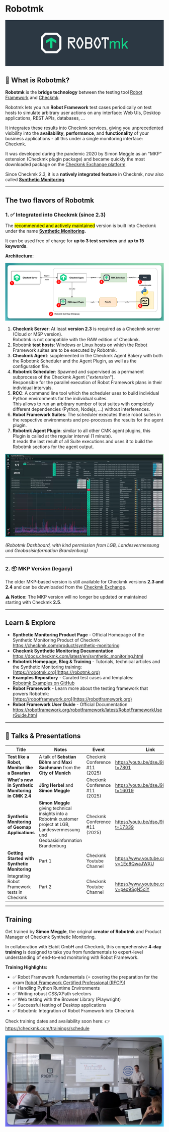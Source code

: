 # Robotmk

![](./assets/robotmk_banner.png)

## 🚀 What is Robotmk?

**Robotmk** is the **bridge technology** between the testing tool [Robot Framework](https://robotframework.org) and [Checkmk](https://checkmk.com).  

Robotmk lets you run **Robot Framework** test cases periodically on test hosts to simulate arbitrary user actions on any interface: Web UIs, Desktop applications, REST APIs, databases, ...  

It integrates these results into Checkmk services, giving you unprecedented visibility into the **availability**, **performance**, and **functionality** of your business applications - all this under a single monitoring interface: Checkmk.

It was developed during the pandemic 2020 by Simon Meggle as an "MKP" extension (Checkmk plugin package) and became quickly the most downloaded package on the [Checkmk Exchange platform](https://exchange.checkmk.com).  

Since Checkmk 2.3, it is a **natively integrated feature** in Checkmk, now also called **[Synthetic Monitoring](https://checkmk.com/product/synthetic-monitoring)**.

---

## The two flavors of Robotmk

### 1. ✅ Integrated into Checkmk (since 2.3)

The <mark>recommended and actively maintained</mark> version is built into Checkmk under the name **[Synthetic Monitoring](https://checkmk.com/product/synthetic-monitoring).**

It can be used free of charge for **up to 3 test services** and **up to 15 keywords**.

**Architecture:**

![](./assets/architecture.png)


1. **Checkmk Server**: At least **version 2.3** is required as a Checkmk server (Cloud or MSP version).  
Robotmk is not compatible with the RAW edition of Checkmk.
1. Robotmk **test hosts**: Windows or Linux hosts on which the Robot Framework suites are to be executed by Robotmk.  
2. **Checkmk Agent**: supplemented in the Checkmk Agent Bakery with both the Robotmk Scheduler and the Agent Plugin, as well as the configuration file.
3. **Robotmk Scheduler**: Spawned and supervised as a permanent subprocess of the Checkmk Agent ("*extension*").  
Responsible for the parallel execution of Robot Framework plans in their individual intervals.
1. **RCC**: A command line tool which the scheduler uses to build individual Python environments for the individual suites.  
This allows to run an arbitrary number of test suites with completely different dependencies (Python, Nodejs, ...) without interferences.
1. **Robot Framework Suites**: The scheduler executes these robot suites in the respective environments and pre-processes the results for the agent plugin.
2. **Robotmk Agent Plugin**: similar to all other CMK agent plugins, this Plugin is called at the regular interval (1 minute).  
It reads the last result of all Suite executions and uses it to build the Robotmk sections for the agent output.

![](./assets/dashboard.png)

*(Robotmk Dashboard, with kind permission from LGB, Landesvermessung und Geobasisinformation Brandenburg)*  

---

### 2. 📦 MKP Version (legacy)

The older MKP-based version is still available for Checkmk versions **2.3 and 2.4** and can be downloaded from the [Checkmk Exchange](https://exchange.checkmk.com/p/robotmk).

⚠️ **Notice:** The MKP version will no longer be updated or maintained starting with Checkmk **2.5**.

---

## Learn & Explore


- **Synthetic Monitoring Product Page** - Official Homepage of the Synthetic Monitoring Product of Checkmk  
  https://checkmk.com/product/synthetic-monitoring
- **Checkmk Synthetic Monitoring Documentation**  
  https://docs.checkmk.com/latest/en/synthetic_monitoring.html
- **Robotmk Homepage, Blog & Training** - Tutorials, technical articles and the Synthetic Monitoring training:  
  [https://robotmk.org](https://robotmk.org)
- **Examples Repository** - Curated test cases and templates:  
  [Robotmk Examples on GitHub](https://github.com/Checkmk/robotmk-examples)
- **Robot Framework** - Learn more about the testing framework that powers Robotmk:  
  [https://robotframework.org](https://robotframework.org)
- **Robot Framework User Guide** - Official Documentation  
  https://robotframework.org/robotframework/latest/RobotFrameworkUserGuide.html

---

## 🎥 Talks & Presentations

| Title                                             | Notes                                                                                                                                   | Event                         | Link                                        |
| ------------------------------------------------- | --------------------------------------------------------------------------------------------------------------------------------------- | ----------------------------- | ------------------------------------------- |
| **Test like a Robot, Monitor like a Bavarian**    | A talk of **Sebstian Böhm** and **Maxi Sachmann** from the **City of Munich**                                                           | Checkmk Conference #11 (2025) | https://youtu.be/dseJ9iLrzYI?t=7801         |
| **What's new in Synthetic Monitoring in CMK 2.4** | **Jörg Herbel** and **Simon Meggle**                                                                                                    | Checkmk Conference #11 (2025) | https://youtu.be/dseJ9iLrzYI?t=16019        |
| **Synthetic Monitoring of Geomap Applications**   | **Simon Meggle** giving technical insights into a Robotmk customer project at LGB, Landesvermessung und Geobasisinformation Brandenburg | Checkmk Conference #11 (2025) | https://youtu.be/dseJ9iLrzYI?t=17339        |
| **Getting Started with Synthetic Monitoring**     | Part 1                                                                                                                                  | Checkmk Youtube Channel       | https://www.youtube.com/watch?v=1Ec8QwaJWXU |
| Integrating Robot Framework tests in Checkmk      | Part 2                                                                                                                                  | Checkmk Youtube Channel       | https://www.youtube.com/watch?v=peo9SgN5ciY  |

---

## Training

Get trained by **Simon Meggle**, the original **creator of Robotmk** and Product Manager of Checkmk Synthetic Monitoring.  

In collaboration with Elabit GmbH and Checkmk, this comprehensive **4-day training** is designed to take you from fundamentals to expert-level understanding of end-to-end monitoring with Robot Framework.

**Training Highlights:**

- ✅ Robot Framework Fundamentals (= covering the preparation for the exam [Robot Framework Certified Professional (RFCP)](https://cert.robotframework.org))
- ✅ Handling Python Runtime Environments
- ✅ Writing robust CSS/XPath selectors
- ✅ Web testing with the Browser Library (Playwright)
- ✅ Successful testing of Desktop applications
- ✅ Robotmk: Integration of Robot Framework into Checkmk  

Check training dates and availability soon here: 👉 https://checkmk.com/trainings/schedule


![](./assets/training.png)